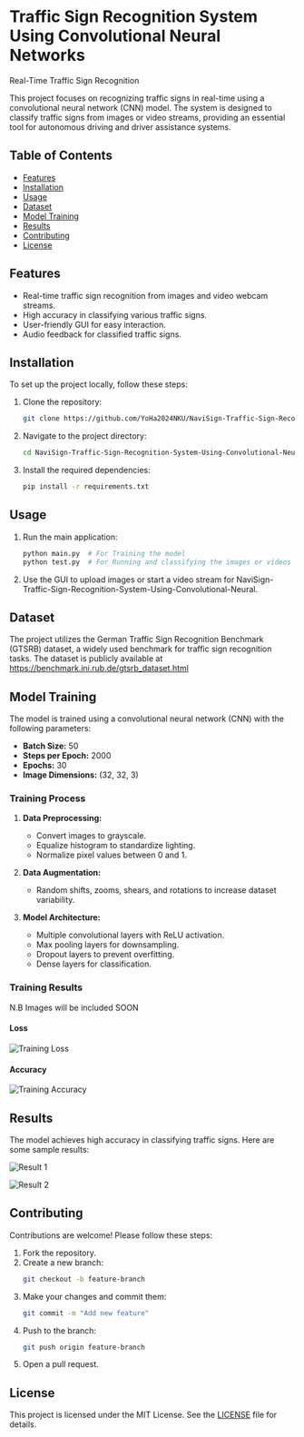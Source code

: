 # Traffic Sign Recognition System Using Convolutional Neural Networks 
   Real-Time Traffic Sign Recognition

This project focuses on recognizing traffic signs in real-time using a convolutional neural network (CNN) model. The system is designed to classify traffic signs from images or video streams, providing an essential tool for autonomous driving and driver assistance systems.

## Table of Contents

- [Features](#features)
- [Installation](#installation)
- [Usage](#usage)
- [Dataset](#dataset)
- [Model Training](#model-training)
- [Results](#results)
- [Contributing](#contributing)
- [License](#license)

## Features

- Real-time traffic sign recognition from images and video webcam streams.
- High accuracy in classifying various traffic signs.
- User-friendly GUI for easy interaction.
- Audio feedback for classified traffic signs.

## Installation

To set up the project locally, follow these steps:

1. Clone the repository:
   ```bash
   git clone https://github.com/YoHa2024NKU/NaviSign-Traffic-Sign-Recognition-System-Using-Convolutional-Neural
   ```

2. Navigate to the project directory:
   ```bash
   cd NaviSign-Traffic-Sign-Recognition-System-Using-Convolutional-Neural

3. Install the required dependencies:
   ```bash
   pip install -r requirements.txt
   ```

## Usage

1. Run the main application:
   ```bash
   python main.py  # For Training the model
   python test.py  # For Running and classifying the images or videos
   ```

2. Use the GUI to upload images or start a video stream for NaviSign-Traffic-Sign-Recognition-System-Using-Convolutional-Neural.


## Dataset

The project utilizes the German Traffic Sign Recognition Benchmark (GTSRB) dataset, a widely used benchmark for traffic sign recognition tasks. The dataset is publicly available at https://benchmark.ini.rub.de/gtsrb_dataset.html



## Model Training

The model is trained using a convolutional neural network (CNN) with the following parameters:

- **Batch Size:** 50
- **Steps per Epoch:** 2000
- **Epochs:** 30
- **Image Dimensions:** (32, 32, 3)

### Training Process

1. **Data Preprocessing:**
   - Convert images to grayscale.
   - Equalize histogram to standardize lighting.
   - Normalize pixel values between 0 and 1.

2. **Data Augmentation:**
   - Random shifts, zooms, shears, and rotations to increase dataset variability.

3. **Model Architecture:**
   - Multiple convolutional layers with ReLU activation.
   - Max pooling layers for downsampling.
   - Dropout layers to prevent overfitting.
   - Dense layers for classification.

### Training Results
N.B Images will be included SOON

#### Loss

![Training Loss](Figure_1_loss.png)

#### Accuracy

![Training Accuracy](Figure_2_accuracy.png)

## Results

The model achieves high accuracy in classifying traffic signs. Here are some sample results:

![Result 1](result.jpg)

![Result 2](result2.jpg)

## Contributing

Contributions are welcome! Please follow these steps:

1. Fork the repository.
2. Create a new branch:
   ```bash
   git checkout -b feature-branch
   ```
3. Make your changes and commit them:
   ```bash
   git commit -m "Add new feature"
   ```
4. Push to the branch:
   ```bash
   git push origin feature-branch
   ```
5. Open a pull request.

## License

This project is licensed under the MIT License. See the [LICENSE](LICENSE) file for details.
```
